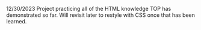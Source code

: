 12/30/2023
Project practicing all of the HTML knowledge TOP has demonstrated so far. 
Will revisit later to restyle with CSS once that has been learned.
